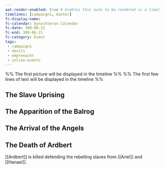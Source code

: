 ```yaml
---
aat-render-enabled: true # Enables this note to be rendered in a timeline.
timelines: [campaign1, master]
fc-display-name: 
fc-calendar: Dynachteran Calendar
fc-date: 309-06-21
fc-end: 309-06-21
fc-category: Event
tags: 
 - campaign1
 - devils
 - emprenacht
 - inline-events
---
```


%% The first picture will be displayed in the timeline %%
%% The first few lines of text will be displayed in the timeline %%

## The Slave Uprising


## The Apparition of the Balrog


## The Arrival of the Angels


## The Death of Ardbert

<span data-category='Event' data-calendar="Dynachteran Calendar" data-date='0309-06-21' data-end='0309-06-21'  data-name='The Death of Ardbert'></span> [[Ardbert]] is killed defending the rebelling slaves from [[Ariel]] and [[Hanael]].


